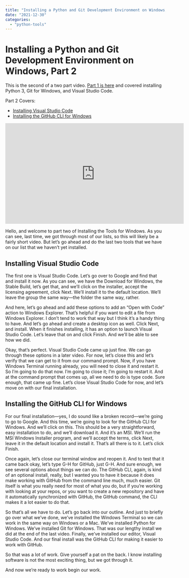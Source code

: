 ```yaml
---
title: "Installing a Python and Git Development Environment on Windows, Part 2"
date: "2021-12-30"
categories: 
  - "python-tools"
---
```

# Installing a Python and Git Development Environment on Windows, Part 2
This is the second of a two part video. [Part 1 is here](https://codesolid.com/installing-a-python-development-environment-on-windows/) and covered installing Python 3, Git for Windows, and Visual Studio Code.

Part 2 Covers:

- [Installing Visual Studio Code](#htoc-installing-visual-studio-code)
- [Installing the GitHub CLI for Windows](#htoc-installing-the-github-cli-for-windows)

<iframe width="560" height="315" src="https://www.youtube.com/embed/3ScIM2bqhQg" title="YouTube video player" frameborder="0" allow="accelerometer; autoplay; clipboard-write; encrypted-media; gyroscope; picture-in-picture" allowfullscreen></iframe>

Hello, and welcome to part two of Installing the Tools for Windows. As you can see, last time, we got through most of our lists, so this will likely be a fairly short video. But let’s go ahead and do the last two tools that we have on our list that we haven’t yet installed.

## Installing Visual Studio Code

The first one is Visual Studio Code. Let’s go over to Google and find that and install it now. As you can see, we have the Download for Windows, the Stable Build, let’s get that, and we’ll click on the installer, accept the licensing agreement, click Next. We’ll install it to the default location. We’ll leave the group the same way—the folder the same way, rather.

And here, let’s go ahead and add these options to add an “Open with Code” action to Windows Explorer. That’s helpful if you want to edit a file from Windows Explorer. I don’t tend to work that way but I think it’s a handy thing to have. And let’s go ahead and create a desktop icon as well. Click Next, and install. When it finishes installing, it has an option to launch Visual Studio Code. Let’s leave that on and click Finish. And we’ll be able to see how we did.

Okay, that’s perfect. Visual Studio Code came up just fine. We can go through these options in a later video. For now, let’s close this and let’s verify that we can get to it from our command prompt. Now, if you have Windows Terminal running already, you will need to close it and restart it. So I’m going to do that now. I’m going to close it; I’m going to restart it. And at the command prompt that comes up, all we need to do is type code. Sure enough, that came up fine. Let’s close Visual Studio Code for now, and let’s move on with our final installation.

## Installing the GitHub CLI for Windows

For our final installation—yes, I do sound like a broken record—we’re going to go to Google. And this time, we’re going to look for the GitHub CLI for Windows. And we’ll click on this. This should be a very straightforward, easy installation to do, and we’ll download it. And it’s an MSI. We’ll run the MSI Windows Installer program, and we’ll accept the terms, click Next, leave it in the default location and install it. That’s all there is to it. Let’s click Finish.

Once again, let’s close our terminal window and reopen it. And to test that it came back okay, let’s type G-H for GitHub, just G-H. And sure enough, we see several options about things we can do. The GitHub CLI, again, is kind of an optional install, really, but I wanted you to have it because it does make working with GitHub from the command line much, much easier. Git itself is what you really need for most of what you do, but if you’re working with looking at your repos, or you want to create a new repository and have it automatically synchronized with GitHub, the GitHub command, the CLI makes it a lot easier to do that.

So that’s all we have to do. Let’s go back into our outline. And just to briefly go over what we’ve done, we’ve installed the Windows Terminal so we can work in the same way on Windows or a Mac. We’ve installed Python for Windows. We’ve installed Git for Windows. That was our lengthy install we did at the end of the last video. Finally, we’ve installed our editor, Visual Studio Code. And our final install was the GitHub CLI for making it easier to work with GitHub.

So that was a lot of work. Give yourself a pat on the back. I know installing software is not the most exciting thing, but we got through it.

And now we’re ready to work begin our work.
